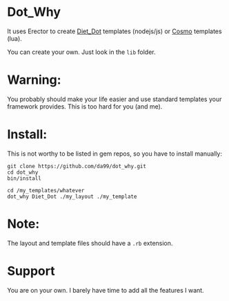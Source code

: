 
Dot\_Why
=======


It uses Erector to create [Diet\_Dot](https://github.com/jamescostian/diet-dot)
templates (nodejs/js) or [Cosmo](http://cosmo.luaforge.net/) templates (lua).


You can create your own. Just look in the `lib` folder.

Warning:
=======

You probably should make your life easier and use standard templates
your framework provides.  This is too hard for you (and me).


Install:
=======

This is not worthy to be listed in gem repos, so you have to
install manually:

    git clone https://github.com/da99/dot_why.git
    cd dot_why
    bin/install

    cd /my_templates/whatever
    dot_why Diet_Dot ./my_layout ./my_template

Note:
====

The layout and template files should have a `.rb` extension.

Support
======

You are on your own. I barely have time to add all the features
I want.




